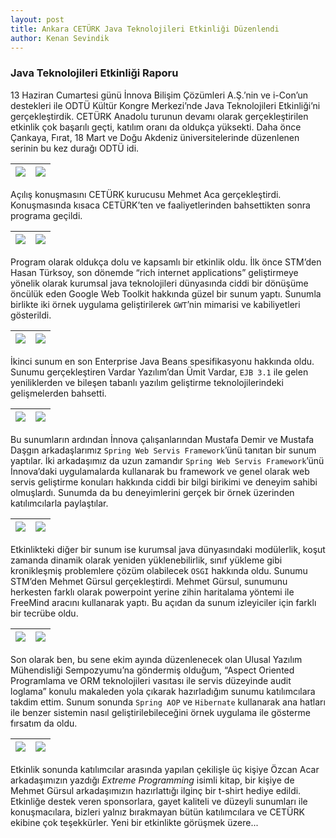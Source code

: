 ```yaml
---
layout: post
title: Ankara CETÜRK Java Teknolojileri Etkinliği Düzenlendi
author: Kenan Sevindik
---
```

### Java Teknolojileri Etkinliği Raporu

13 Haziran Cumartesi günü İnnova Bilişim Çözümleri A.Ş.’nin ve i-Con’un destekleri ile ODTÜ Kültür Kongre Merkezi’nde 
Java Teknolojileri Etkinliği’ni gerçekleştirdik. CETÜRK Anadolu turunun devamı olarak gerçekleştirilen etkinlik çok 
başarılı geçti, katılım oranı da oldukça yüksekti. Daha önce Çankaya, Fırat, 18 Mart ve Doğu Akdeniz üniversitelerinde 
düzenlenen serinin bu kez durağı ODTÜ idi.

| ![](http://kenansevindik.com/assets/images/ceturk-ank-01.jpeg) | ![](http://kenansevindik.com/assets/images/ceturk-ank-02.jpeg) |
|--------------------------------|--------------------------------|


Açılış konuşmasını CETÜRK kurucusu Mehmet Aca gerçekleştirdi. Konuşmasında kısaca CETÜRK’ten ve faaliyetlerinden 
bahsettikten sonra programa geçildi.

| ![](http://kenansevindik.com/assets/images/ceturk-ank-03.jpeg) | ![](http://kenansevindik.com/assets/images/ceturk-ank-04.jpeg) |
|--------------------------------|--------------------------------|

Program olarak oldukça dolu ve kapsamlı bir etkinlik oldu. İlk önce STM’den Hasan Türksoy, son dönemde “rich internet 
applications” geliştirmeye yönelik olarak kurumsal java teknolojileri dünyasında ciddi bir dönüşüme öncülük eden Google 
Web Toolkit hakkında güzel bir sunum yaptı. Sunumla birlikte iki örnek uygulama geliştirilerek `GWT`’nin mimarisi ve 
kabiliyetleri gösterildi.

| ![](http://kenansevindik.com/assets/images/ceturk-ank-05.jpeg) | ![](http://kenansevindik.com/assets/images/ceturk-ank-06.jpeg) |
|--------------------------------|--------------------------------|

İkinci sunum en son Enterprise Java Beans spesifikasyonu hakkında oldu. Sunumu gerçekleştiren Vardar Yazılım’dan Ümit 
Vardar, `EJB 3.1` ile gelen yeniliklerden ve bileşen tabanlı yazılım geliştirme teknolojilerindeki gelişmelerden bahsetti.

| ![](http://kenansevindik.com/assets/images/ceturk-ank-07.jpeg) | ![](http://kenansevindik.com/assets/images/ceturk-ank-08.jpeg) |
|--------------------------------|--------------------------------|

Bu sunumların ardından İnnova çalışanlarından Mustafa Demir ve Mustafa Daşgın arkadaşlarımız `Spring Web Servis Framework`’ünü 
tanıtan bir sunum yaptılar. İki arkadaşımız da uzun zamandır `Spring Web Servis Framework`’ünü İnnova’daki uygulamalarda 
kullanarak bu framework ve genel olarak web servis geliştirme konuları hakkında ciddi bir bilgi birikimi ve deneyim 
sahibi olmuşlardı. Sunumda da bu deneyimlerini gerçek bir örnek üzerinden katılımcılarla paylaştılar.

| ![](http://kenansevindik.com/assets/images/ceturk-ank-09.jpeg) | ![](http://kenansevindik.com/assets/images/ceturk-ank-10.jpeg) |
|--------------------------------|--------------------------------|

Etkinlikteki diğer bir sunum ise kurumsal java dünyasındaki modülerlik, koşut zamanda dinamik olarak yeniden yüklenebilirlik, 
sınıf yükleme gibi kronikleşmiş problemlere çözüm olabilecek `OSGI` hakkında oldu. Sunumu STM’den Mehmet Gürsul gerçekleştirdi. 
Mehmet Gürsul, sunumunu herkesten farklı olarak powerpoint yerine zihin haritalama yöntemi ile FreeMind aracını kullanarak 
yaptı. Bu açıdan da sunum izleyiciler için farklı bir tecrübe oldu.

| ![](http://kenansevindik.com/assets/images/ceturk-ank-11.jpeg) | ![](http://kenansevindik.com/assets/images/ceturk-ank-12.jpeg) |
|--------------------------------|--------------------------------|

Son olarak ben, bu sene ekim ayında düzenlenecek olan Ulusal Yazılım Mühendisliği Sempozyumu’na göndermiş olduğum, 
“Aspect Oriented Programlama ve ORM teknolojileri vasıtası ile servis düzeyinde audit loglama” konulu makaleden yola çıkarak 
hazırladığım sunumu katılımcılara takdim ettim. Sunum sonunda `Spring AOP` ve `Hibernate` kullanarak ana hatları ile benzer 
sistemin nasıl geliştirilebileceğini örnek uygulama ile gösterme fırsatım da oldu.

| ![](http://kenansevindik.com/assets/images/ceturk-ank-13.jpeg) | ![](http://kenansevindik.com/assets/images/ceturk-ank-14.jpeg) |
|--------------------------------|--------------------------------|

Etkinlik sonunda katılımcılar arasında yapılan çekilişle üç kişiye Özcan Acar arkadaşımızın yazdığı *Extreme Programming* 
isimli kitap, bir kişiye de Mehmet Gürsul arkadaşımızın hazırlattığı ilginç bir t-shirt hediye edildi. Etkinliğe destek 
veren sponsorlara, gayet kaliteli ve düzeyli sunumları ile konuşmacılara, bizleri yalnız bırakmayan bütün katılımcılara 
ve CETÜRK ekibine çok teşekkürler. Yeni bir etkinlikte görüşmek üzere...

